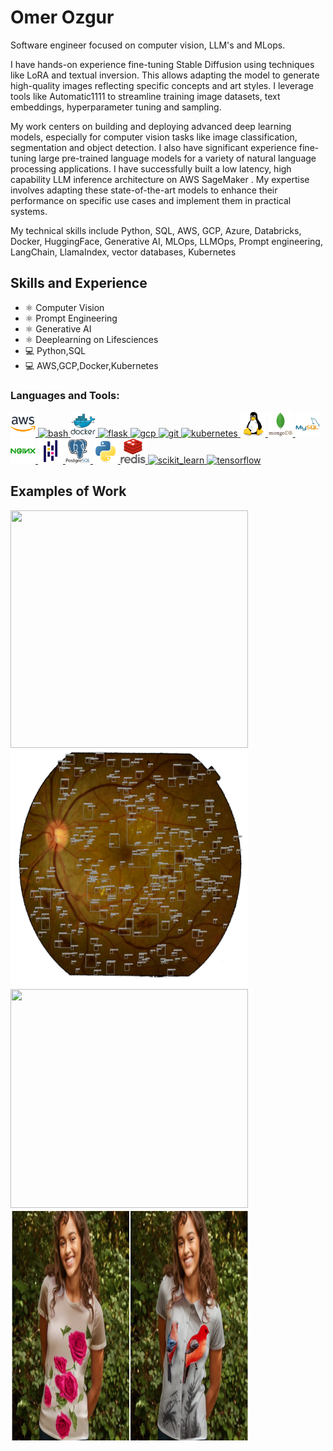 # Omer Ozgur
Software engineer focused on computer vision, LLM's and MLops.

I have hands-on experience fine-tuning Stable Diffusion using techniques like LoRA and textual inversion. This allows adapting the model to generate high-quality images reflecting specific concepts and art styles. I leverage tools like Automatic1111 to streamline training image datasets, text embeddings, hyperparameter tuning and sampling.

My work centers on building and deploying advanced deep learning models, especially for computer vision tasks like image classification, segmentation and object detection. I also have significant experience fine-tuning large pre-trained language models for a variety of natural language processing applications. I have successfully built a low latency, high capability LLM inference architecture on AWS SageMaker . My expertise involves adapting these state-of-the-art models to enhance their performance on specific use cases and implement them in practical systems.

My technical skills include Python, SQL, AWS, GCP, Azure, Databricks, Docker, HuggingFace, Generative AI, MLOps, LLMOps, Prompt engineering, LangChain, LlamaIndex, vector databases, Kubernetes


## Skills and Experience
* ⚛ Computer Vision
* ⚛ Prompt Engineering
* ⚛ Generative AI
* ⚛ Deeplearning on Lifesciences
* 💻 Python,SQL
* 💻 AWS,GCP,Docker,Kubernetes

<h3 align="left">Languages and Tools:</h3>
<p align="left"> <a href="https://aws.amazon.com" target="_blank" rel="noreferrer"> <img src="https://raw.githubusercontent.com/devicons/devicon/master/icons/amazonwebservices/amazonwebservices-original-wordmark.svg" alt="aws" width="40" height="40"/> </a> <a href="https://www.gnu.org/software/bash/" target="_blank" rel="noreferrer"> <img src="https://www.vectorlogo.zone/logos/gnu_bash/gnu_bash-icon.svg" alt="bash" width="40" height="40"/> </a> <a href="https://www.docker.com/" target="_blank" rel="noreferrer"> <img src="https://raw.githubusercontent.com/devicons/devicon/master/icons/docker/docker-original-wordmark.svg" alt="docker" width="40" height="40"/> </a> <a href="https://flask.palletsprojects.com/" target="_blank" rel="noreferrer"> <img src="https://www.vectorlogo.zone/logos/pocoo_flask/pocoo_flask-icon.svg" alt="flask" width="40" height="40"/> </a> <a href="https://cloud.google.com" target="_blank" rel="noreferrer"> <img src="https://www.vectorlogo.zone/logos/google_cloud/google_cloud-icon.svg" alt="gcp" width="40" height="40"/> </a> <a href="https://git-scm.com/" target="_blank" rel="noreferrer"> <img src="https://www.vectorlogo.zone/logos/git-scm/git-scm-icon.svg" alt="git" width="40" height="40"/> </a> <a href="https://kubernetes.io" target="_blank" rel="noreferrer"> <img src="https://www.vectorlogo.zone/logos/kubernetes/kubernetes-icon.svg" alt="kubernetes" width="40" height="40"/> </a> <a href="https://www.linux.org/" target="_blank" rel="noreferrer"> <img src="https://raw.githubusercontent.com/devicons/devicon/master/icons/linux/linux-original.svg" alt="linux" width="40" height="40"/> </a> <a href="https://www.mongodb.com/" target="_blank" rel="noreferrer"> <img src="https://raw.githubusercontent.com/devicons/devicon/master/icons/mongodb/mongodb-original-wordmark.svg" alt="mongodb" width="40" height="40"/> </a>  <a href="https://www.mysql.com/" target="_blank" rel="noreferrer"> <img src="https://raw.githubusercontent.com/devicons/devicon/master/icons/mysql/mysql-original-wordmark.svg" alt="mysql" width="40" height="40"/> </a> <a href="https://www.nginx.com" target="_blank" rel="noreferrer"> <img src="https://raw.githubusercontent.com/devicons/devicon/master/icons/nginx/nginx-original.svg" alt="nginx" width="40" height="40"/> </a> <a href="https://pandas.pydata.org/" target="_blank" rel="noreferrer"> <img src="https://raw.githubusercontent.com/devicons/devicon/2ae2a900d2f041da66e950e4d48052658d850630/icons/pandas/pandas-original.svg" alt="pandas" width="40" height="40"/> </a> <a href="https://www.postgresql.org" target="_blank" rel="noreferrer"> <img src="https://raw.githubusercontent.com/devicons/devicon/master/icons/postgresql/postgresql-original-wordmark.svg" alt="postgresql" width="40" height="40"/> </a> <a href="https://www.python.org" target="_blank" rel="noreferrer"> <img src="https://raw.githubusercontent.com/devicons/devicon/master/icons/python/python-original.svg" alt="python" width="40" height="40"/> </a> <a href="https://redis.io" target="_blank" rel="noreferrer"> <img src="https://raw.githubusercontent.com/devicons/devicon/master/icons/redis/redis-original-wordmark.svg" alt="redis" width="40" height="40"/> </a> <a href="https://scikit-learn.org/" target="_blank" rel="noreferrer"> <img src="https://upload.wikimedia.org/wikipedia/commons/0/05/Scikit_learn_logo_small.svg" alt="scikit_learn" width="40" height="40"/> </a> <a href="https://www.tensorflow.org" target="_blank" rel="noreferrer"> <img src="https://www.vectorlogo.zone/logos/tensorflow/tensorflow-icon.svg" alt="tensorflow" width="40" height="40"/> </a> </p>

## Examples of Work
<p float="left">
  <img src="https://github.com/OmerOzgur271/FluAI-Prototype/blob/main/images/FluAI3.jpg" width="380" height="380" />
  <img src="https://github.com/OmerOzgur271/Eyecheck/blob/main/visresul.jpg" width="380" height="380" /> 
  <img src="https://github.com/OmerOzgur271/LLM_System_Design/blob/main/llm2-3.png" width="380" height="350" />
  <img src="https://github.com/OmerOzgur271/FashionAI/blob/main/Results/ss1.png" width="380" height="370" />
</p>


